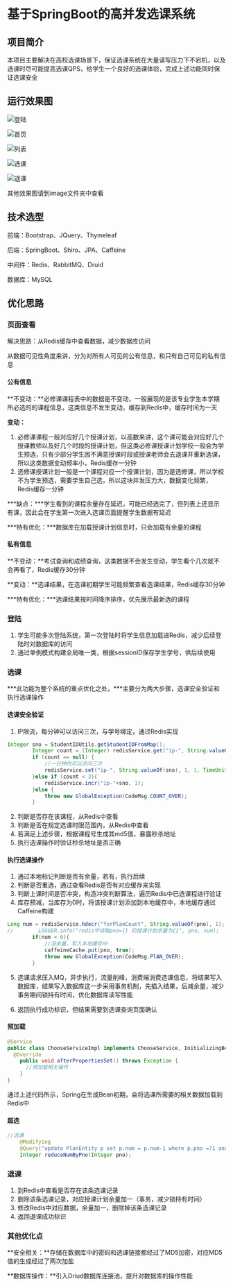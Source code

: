 # 基于SpringBoot的高并发选课系统

## 项目简介

本项目主要解决在高校选课场景下，保证选课系统在大量读写压力下不宕机，以及选课时尽可能提高选课QPS，给学生一个良好的选课体验，完成上述功能同时保证选课安全

## 运行效果图

![登陆](https://gitee.com/muieer/xuanke/raw/temp/image/%E6%88%AA%E5%B1%8F2021-04-27%2022.33.59.png)

![首页](https://gitee.com/muieer/xuanke/raw/temp/image/%E6%88%AA%E5%B1%8F2021-04-27%2022.35.09.png)

![列表](https://gitee.com/muieer/xuanke/raw/temp/image/%E6%88%AA%E5%B1%8F2021-04-27%2022.35.58.png)

![选课](https://gitee.com/muieer/xuanke/raw/temp/image/%E6%88%AA%E5%B1%8F2021-04-27%2022.45.02.png)

![退课](https://gitee.com/muieer/xuanke/raw/temp/image/%E6%88%AA%E5%B1%8F2021-04-27%2022.45.17.png)

其他效果图请到image文件夹中查看

## 技术选型

前端：Bootstrap、JQuery、Thymeleaf

后端：SpringBoot、Shiro、JPA、Caffeine

中间件：Redis、RabbitMQ、Druid

数据库：MySQL

## 优化思路

### 页面查看

解决思路：从Redis缓存中查看数据，减少数据库访问

从数据可见性角度来讲，分为对所有人可见的公有信息，和只有自己可见的私有信息

#### 公有信息

**不变动：**必修课课程表中的数据是不变动，一般展现的是该专业学生本学期所必选的的课程信息，这类信息不发生变动，缓存到Redis中，缓存时间为一天

**变动：**

1. 必修课课程一般对应好几个授课计划，以高数来讲，这个课可能会对应好几个授课教师以及好几个时段的授课计划，但这类必修课授课计划学校一般会为学生预选，只有少部分学生因不满意授课时段或授课老师会去退课并重新选课，所以这类数据变动频率小，Redis缓存一分钟
2. 选修课授课计划一般是一个课程对应一个授课计划，因为是选修课，所以学校不为学生预选，需要学生自己选，所以这块并发压力大，数据变化频繁，Redis缓存一分钟

***缺点：***学生看到的课程余量存在延迟，可能已经选完了，但列表上还显示有课，因此会在学生第一次进入选课页面提醒学生数据有延迟

***特有优化：***数据库在加载授课计划信息时，只会加载有余量的课程

#### 私有信息

**不变动：**考试查询和成绩查询，这类数据不会发生变动，学生看个几次就不会再看了，Redis缓存30分钟

**变动：**选课结果，在选课初期学生可能频繁查看选课结果，Redis缓存30分钟

***特有优化：***选课结果按时间降序排序，优先展示最新选的课程

### 登陆

1. 学生可能多次登陆系统，第一次登陆时将学生信息加载进Redis，减少后续登陆时对数据库的访问
2. 通过单例模式构建全局唯一类，根据sessionID保存学生学号，供后续使用

### 选课

***此功能为整个系统的重点优化之处，***主要分为两大步骤，选课安全验证和执行选课操作

#### **选课安全验证**

1. IP限流，每分钟可以访问三次，与学号绑定，通过Redis实现

```java
Integer sno = StudentIDUtils.getStudentIDFromMap();
        Integer count = (Integer) redisService.get("ip-", String.valueOf(sno));
        if (count == null) {
            //一分钟内可以访问三次
            redisService.set("ip-", String.valueOf(sno), 1, 1, TimeUnit.MINUTES);
        }else if (count < 3){
            redisService.incr("ip-"+sno, 1);
        }else {
            throw new GlobalException(CodeMsg.COUNT_OVER);
        }
```

2. 判断是否存在该课程，从Redis中查看
3. 判断是否在规定选课时限范围内，从Redis中查看
4. 若满足上述步骤，根据课程号生成其md5值，暴露秒杀地址
5. 执行选课操作时验证秒杀地址是否正确

#### 执行选课操作

1. 通过本地标记判断是否有余量，若有，执行后续
2. 判断是否重选，通过查看Redis是否有对应缓存来实现
3. 判断上课时间是否冲突，构造冲突判断算法，遍历Redis中已选课程进行验证
4. 库存预减，当库存为0时，将该授课计划添加到本地缓存中，本地缓存通过Caffeine构建

```java
Long num = redisService.hdecr("forPlanCount", String.valueOf(pno), 1);
//        LOGGER.info("redis中读取pno={} 的授课计划余量为{}", pno, num);
        if(num < 0){
            //没余量，写入本地缓存中
            caffeineCache.put(pno, true);
            throw new GlobalException(CodeMsg.PlAN_OVER);
        }
```

5. 选课请求压入MQ，异步执行，流量削峰，消费端消费选课信息，将结果写入数据库，结果写入数据库这一步采用事务机制，先插入结果，后减余量，减少事务期间锁持有时间，优化数据库读写性能

6. 返回执行成功标识，但结果需要到选课查询页面确认

#### 预加载

```java
@Service
public class ChooseServiceImpl implements ChooseService, InitializingBean {
  @Override
    public void afterPropertiesSet() throws Exception {
      //预加载相关操作
    }
}
```

通过上述代码所示，Spring在生成Bean初期，会将选课所需要的相关数据加载到Redis中

#### 超选

```java
//选课
    @Modifying
    @Query("update PlanEntity p set p.num = p.num-1 where p.pno =?1 and p.num > 0")
    Integer reduceNumByPno(Integer pno);
```

### 退课

1. 到Redis中查看是否存在该条选课记录
2. 删除该条选课记录，对应授课计划余量加一（事务，减少锁持有时间）
3. 修改Redis中对应数据，余量加一，删除掉该条选课记录
4. 返回退课成功标识

### 其他优化点

**安全相关：**存储在数据库中的密码和选课链接都经过了MD5加密，对应MD5值的生成经过了两次加盐

**数据库操作：**引入Driud数据库连接池，提升对数据库的操作性能